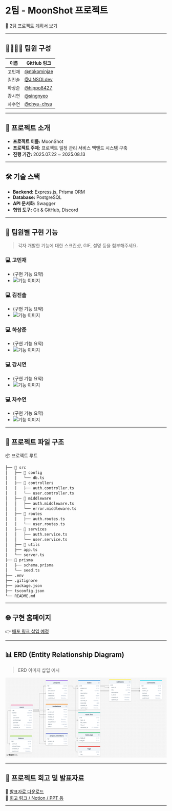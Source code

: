#  2팀 - MoonShot 프로젝트

📄 [2팀 프로젝트 계획서 보기](https://www.notion.so/2065c17d948680e984f1e73ea7c43d70)

---

## 👨‍👩‍👧‍👦 팀원 구성

| 이름     | GitHub 링크 |
|----------|-------------|
| 고민재   | [@nbkominjae](https://github.com/nbkominjae) |
| 김진솔   | [@JINSOLdev](https://github.com/JINSOLdev) |
| 하상준   | [@hippo8427](https://github.com/hippo8427) |
| 강시연   | [@singnyeo](https://github.com/singnyeo) |
| 차수연   | [@chya-chya](https://github.com/chya-chya) |

---

## 📌 프로젝트 소개

- **프로젝트 이름:** MoonShot  
- **프로젝트 주제:** 프로젝트 일정 관리 서비스 백엔드 시스템 구축  
- **진행 기간:** 2025.07.22 ~ 2025.08.13  

---

## 🛠️ 기술 스택

- **Backend:** Express.js, Prisma ORM  
- **Database:** PostgreSQL  
- **API 문서화:** Swagger  
- **협업 도구:** Git & GitHub, Discord  

---

## 🧩 팀원별 구현 기능

> 각자 개발한 기능에 대한 스크린샷, GIF, 설명 등을 첨부해주세요.

### 💻 고민재
- (구현 기능 요약)
- ![기능 이미지](./img/minjae.gif)

### 💻 김진솔
- (구현 기능 요약)
- ![기능 이미지](./img/jinsol.gif)

### 💻 하상준
- (구현 기능 요약)
- ![기능 이미지](./img/sangjun.gif)

### 💻 강시연
- (구현 기능 요약)
- ![기능 이미지](./img/siyeon.gif)

### 💻 차수연
- (구현 기능 요약)
- ![기능 이미지](./img/sooyeon.gif)

---

## 📁 프로젝트 파일 구조
📦 프로젝트 루트
```
├── 📁 src
│   ├── 📁 config
│   │   └── db.ts
│   ├── 📁 controllers
│   │   ├── auth.controller.ts
│   │   └── user.controller.ts
│   ├── 📁 middleware
│   │   ├── auth.middleware.ts
│   │   └── error.middleware.ts
│   ├── 📁 routes
│   │   ├── auth.routes.ts
│   │   └── user.routes.ts
│   ├── 📁 services
│   │   ├── auth.service.ts
│   │   └── user.service.ts
│   ├── 📁 utils
│   ├── app.ts
│   └── server.ts
├── 📁 prisma
│   ├── schema.prisma
│   └── seed.ts
├── .env
├── .gitignore
├── package.json
├── tsconfig.json
└── README.md
```
---

## 🌐 구현 홈페이지

👉 [배포 링크 삽입 예정](#)

---

## 📊 ERD (Entity Relationship Diagram)

> ERD 이미지 삽입 예시

![moonshotERD](./images/ERDmoonshot.png)

---

## 🧠 프로젝트 회고 및 발표자료

📎 [발표자료 다운로드](#)  
📎 [회고 링크 / Notion / PPT 등](#)

---




